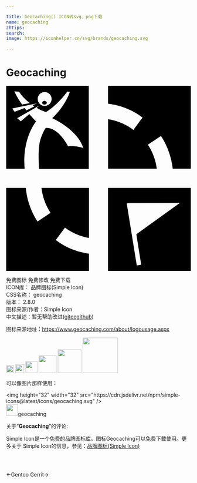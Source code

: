 ```yaml
---

title: Geocaching() ICON转svg、png下载
name: geocaching
zhTips: 
search: 
image: https://iconhelper.cn/svg/brands/geocaching.svg

---
```


# Geocaching  <small style="font-size: 60%;font-weight: 100"></small>

<div id="svg" class="svg-wrap">
<svg role="img" viewBox="0 0 24 24" xmlns="http://www.w3.org/2000/svg"><title>Geocaching icon</title><path d="M13.24.003v2.322c1.29.16 2.938.622 4.477 1.795l-1.186 1.608-.016-.015s-1.229-1.051-3.27-1.38v6.419h6.33c-.12-.914-.436-2.01-1.154-3.119l1.695-1.125s1.26 1.71 1.53 4.244H24V0H13.24v.003zm4.335 23.203l-.6.097-1.306-8.045.349-.056 6.555-.015-5.655 4.064.631 3.954h.026zm-4.337-9.967V24h10.758V13.241l-10.758-.004v.002zm-6.783 6.753l1.184-1.605h.019s1.163.987 3.103 1.342v-6.491H4.59c.109.933.42 2.076 1.174 3.235L4.08 17.592s-1.296-1.761-1.529-4.355H0v10.76h10.76v-2.231c-1.264-.179-2.835-.647-4.305-1.77v-.004zM4.977 1.968c-.169 0-.309.105-.309.234s.139.232.309.232.308-.104.31-.232c-.001-.129-.141-.234-.31-.234zM5.006 2.61c-.502 0-.906-.405-.906-.9s.404-.896.906-.896c.5 0 .905.404.905.899s-.405.897-.899.897h-.006zm-1.336.06l-1.037.524c-.094-.113-.165-.205-.24-.309l-1.31.489-.276-.434 2.063-.428.445-.094.729-.148-.619.231c.079.06.146.109.244.171l.001-.002zM1.676.765c.378.575.824 1.047 1.4 1.482l-1.005.18C1.695 1.89 1.365 1.368 1.064.728l.609.035.003.002zM0 0v10.759h2.407c-.102-.983-.21-3.805 1.481-6.146 0 0-.375-.359-.88-.951l-1.103.944-.477-.405 2.869-1.635-.338.286c.404.24.81.42 1.215.555 0 0 1.395-.78 2.774-2.655l.33.016c-.255.84-1.05 2.28-2.294 3.435 0 0 3.299 1.44 4.049 3.886-.21-.12-1.395-.375-1.979-.24-.105-.165-1.215-2.431-2.896-2.4 0 0-.375.45-.734 1.62-.314 1.035-.18 3.21-.136 3.72h6.45V0H0z"/></svg>
</div>
<detail full-name='geocaching'></detail>

<div class="detail-page">
<p>
<span><span class="badge-success badge">免费图标</span> <span class="badge-success badge">免费修改</span>  <span class="badge-success badge">免费下载</span> </span>
<br/>
<span>
ICON库：
<span class="badge-secondary badge">品牌图标(Simple Icon)</span> 
</span>
<br/>
<span>
CSS名称：
<span class="badge-secondary badge">geocaching</span> 
</span>

<br/>
<span>
版本：
<span class="badge-secondary badge">2.8.0</span> 
</span>
<br/>
<span>图标来源/作者：<span class="badge-light badge">Simple Icon</span></span> 
<br/>
<span class="zh-detail">中文描述：暂无<span class="help-link"><span>帮助改进</span>(<a href="https://gitee.com/liuwave/icon-helper/edit/master/json/brands/geocaching.json" target="_blank" rel="noopener noreferrer">gitee</a><a href="https://github.com/liuwave/icon-helper/edit/master/json/brands/geocaching.json" target="_blank" rel="noopener noreferrer">github</a></span>)</span><br/>
</p>
</div><div class="description description alert alert-light"><p>图标来源地址：<a href="https://www.geocaching.com/about/logousage.aspx" target="_blank" rel="noopener noreferrer">https://www.geocaching.com/about/logousage.aspx</a></p></div>
<div class="alert alert-dark">
<img height="21" width="21" src="https://cdn.jsdelivr.net/npm/simple-icons@latest/icons/geocaching.svg" />
<img height="24" width="24" src="https://cdn.jsdelivr.net/npm/simple-icons@latest/icons/geocaching.svg" />
<img height="32" width="32" src="https://cdn.jsdelivr.net/npm/simple-icons@latest/icons/geocaching.svg" />
<img height="48" width="48" src="https://cdn.jsdelivr.net/npm/simple-icons@latest/icons/geocaching.svg" />
<img height="64" width="64" src="https://cdn.jsdelivr.net/npm/simple-icons@latest/icons/geocaching.svg" />
<img height="96" width="96" src="https://cdn.jsdelivr.net/npm/simple-icons@latest/icons/geocaching.svg" />

</div>
<div>
  <p>可以像图片那样使用：    
  </p>
  <div class="alert alert-primary" style="font-size: 14px">
    &lt;img height="32" width="32" src="https://cdn.jsdelivr.net/npm/simple-icons@latest/icons/geocaching.svg" /&gt;
    <copy-btn content='<img height="32" width="32" src="https://cdn.jsdelivr.net/npm/simple-icons@latest/icons/geocaching.svg" />'></copy-btn>
  </div>
  <div class="alert alert-secondary">
    <img height="32" width="32" src="https://cdn.jsdelivr.net/npm/simple-icons@latest/icons/geocaching.svg" />geocaching
    <copy-btn content="geocaching" btn-title="复制图标名称"></copy-btn>
  </div>
</div>
<div class="icon-detail__container">
<p>关于“<b>Geocaching</b>”的评论:</p>
</div>
<Vssue title="关于“Geocaching”的评论" />
<div><p>Simple Icon是一个免费的品牌图标库。图标Geocaching可以免费下载使用。更多关于  Simple Icon的信息，参见：<a target="_blank" href="https://iconhelper.cn/brands.html">品牌图标(Simple Icon)</a>
</p></div>


<div style="padding:2rem 0 " class="page-nav"><p class="inner"><span class="prev">←<router-link to="/icon/gentoo.html">Gentoo</router-link></span> <span class="next"><router-link to="/icon/gerrit.html">Gerrit</router-link>→</span></p></div>
